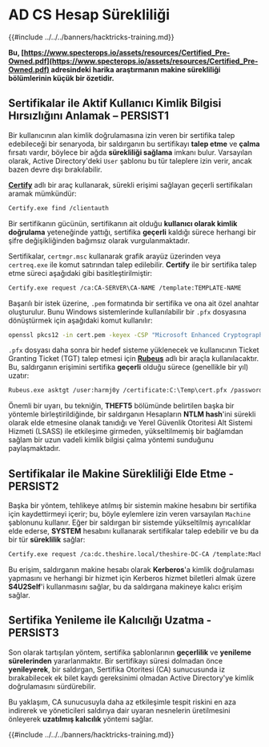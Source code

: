 # AD CS Hesap Sürekliliği

{{#include ../../../banners/hacktricks-training.md}}

**Bu, [https://www.specterops.io/assets/resources/Certified_Pre-Owned.pdf](https://www.specterops.io/assets/resources/Certified_Pre-Owned.pdf) adresindeki harika araştırmanın makine sürekliliği bölümlerinin küçük bir özetidir.**

## **Sertifikalar ile Aktif Kullanıcı Kimlik Bilgisi Hırsızlığını Anlamak – PERSIST1**

Bir kullanıcının alan kimlik doğrulamasına izin veren bir sertifika talep edebileceği bir senaryoda, bir saldırganın bu sertifikayı **talep etme** ve **çalma** fırsatı vardır, böylece bir ağda **sürekliliği sağlama** imkanı bulur. Varsayılan olarak, Active Directory'deki `User` şablonu bu tür taleplere izin verir, ancak bazen devre dışı bırakılabilir.

[**Certify**](https://github.com/GhostPack/Certify) adlı bir araç kullanarak, sürekli erişimi sağlayan geçerli sertifikaları aramak mümkündür:
```bash
Certify.exe find /clientauth
```
Bir sertifikanın gücünün, sertifikanın ait olduğu **kullanıcı olarak kimlik doğrulama** yeteneğinde yattığı, sertifika **geçerli** kaldığı sürece herhangi bir şifre değişikliğinden bağımsız olarak vurgulanmaktadır.

Sertifikalar, `certmgr.msc` kullanarak grafik arayüz üzerinden veya `certreq.exe` ile komut satırından talep edilebilir. **Certify** ile bir sertifika talep etme süreci aşağıdaki gibi basitleştirilmiştir:
```bash
Certify.exe request /ca:CA-SERVER\CA-NAME /template:TEMPLATE-NAME
```
Başarılı bir istek üzerine, `.pem` formatında bir sertifika ve ona ait özel anahtar oluşturulur. Bunu Windows sistemlerinde kullanılabilir bir `.pfx` dosyasına dönüştürmek için aşağıdaki komut kullanılır:
```bash
openssl pkcs12 -in cert.pem -keyex -CSP "Microsoft Enhanced Cryptographic Provider v1.0" -export -out cert.pfx
```
`.pfx` dosyası daha sonra bir hedef sisteme yüklenecek ve kullanıcının Ticket Granting Ticket (TGT) talep etmesi için [**Rubeus**](https://github.com/GhostPack/Rubeus) adlı bir araçla kullanılacaktır. Bu, saldırganın erişimini sertifika **geçerli** olduğu sürece (genellikle bir yıl) uzatır:
```bash
Rubeus.exe asktgt /user:harmj0y /certificate:C:\Temp\cert.pfx /password:CertPass!
```
Önemli bir uyarı, bu tekniğin, **THEFT5** bölümünde belirtilen başka bir yöntemle birleştirildiğinde, bir saldırganın Hesapların **NTLM hash**'ini sürekli olarak elde etmesine olanak tanıdığı ve Yerel Güvenlik Otoritesi Alt Sistemi Hizmeti (LSASS) ile etkileşime girmeden, yükseltilmemiş bir bağlamdan sağlam bir uzun vadeli kimlik bilgisi çalma yöntemi sunduğunu paylaşmaktadır.

## **Sertifikalar ile Makine Sürekliliği Elde Etme - PERSIST2**

Başka bir yöntem, tehlikeye atılmış bir sistemin makine hesabını bir sertifika için kaydettirmeyi içerir; bu, böyle eylemlere izin veren varsayılan `Machine` şablonunu kullanır. Eğer bir saldırgan bir sistemde yükseltilmiş ayrıcalıklar elde ederse, **SYSTEM** hesabını kullanarak sertifikalar talep edebilir ve bu da bir tür **süreklilik** sağlar:
```bash
Certify.exe request /ca:dc.theshire.local/theshire-DC-CA /template:Machine /machine
```
Bu erişim, saldırganın makine hesabı olarak **Kerberos**'a kimlik doğrulaması yapmasını ve herhangi bir hizmet için Kerberos hizmet biletleri almak üzere **S4U2Self**'i kullanmasını sağlar, bu da saldırgana makineye kalıcı erişim sağlar.

## **Sertifika Yenileme ile Kalıcılığı Uzatma - PERSIST3**

Son olarak tartışılan yöntem, sertifika şablonlarının **geçerlilik** ve **yenileme sürelerinden** yararlanmaktır. Bir sertifikayı süresi dolmadan önce **yenileyerek**, bir saldırgan, Sertifika Otoritesi (CA) sunucusunda iz bırakabilecek ek bilet kaydı gereksinimi olmadan Active Directory'ye kimlik doğrulamasını sürdürebilir.

Bu yaklaşım, CA sunucusuyla daha az etkileşimle tespit riskini en aza indirerek ve yöneticileri saldırıya dair uyaran nesnelerin üretilmesini önleyerek **uzatılmış kalıcılık** yöntemi sağlar.

{{#include ../../../banners/hacktricks-training.md}}
